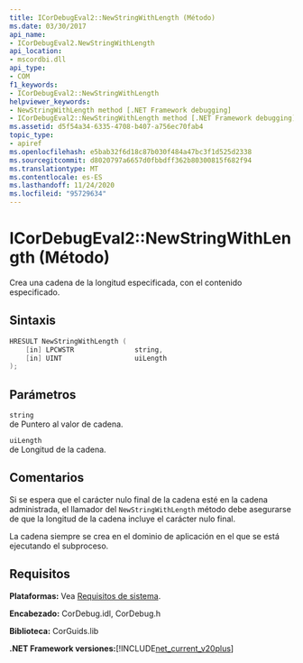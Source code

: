 ```yaml
---
title: ICorDebugEval2::NewStringWithLength (Método)
ms.date: 03/30/2017
api_name:
- ICorDebugEval2.NewStringWithLength
api_location:
- mscordbi.dll
api_type:
- COM
f1_keywords:
- ICorDebugEval2::NewStringWithLength
helpviewer_keywords:
- NewStringWithLength method [.NET Framework debugging]
- ICorDebugEval2::NewStringWithLength method [.NET Framework debugging]
ms.assetid: d5f54a34-6335-4708-b407-a756ec70fab4
topic_type:
- apiref
ms.openlocfilehash: e5bab32f6d18c87b030f484a47bc3f1d525d2338
ms.sourcegitcommit: d8020797a6657d0fbbdff362b80300815f682f94
ms.translationtype: MT
ms.contentlocale: es-ES
ms.lasthandoff: 11/24/2020
ms.locfileid: "95729634"
---
```

# <a name="icordebugeval2newstringwithlength-method"></a>ICorDebugEval2::NewStringWithLength (Método)

Crea una cadena de la longitud especificada, con el contenido especificado.  
  
## <a name="syntax"></a>Sintaxis  
  
```cpp  
HRESULT NewStringWithLength (  
    [in] LPCWSTR               string,  
    [in] UINT                  uiLength  
);  
```  
  
## <a name="parameters"></a>Parámetros  

 `string`  
 de Puntero al valor de cadena.  
  
 `uiLength`  
 de Longitud de la cadena.  
  
## <a name="remarks"></a>Comentarios  

 Si se espera que el carácter nulo final de la cadena esté en la cadena administrada, el llamador del `NewStringWithLength` método debe asegurarse de que la longitud de la cadena incluye el carácter nulo final.  
  
 La cadena siempre se crea en el dominio de aplicación en el que se está ejecutando el subproceso.  
  
## <a name="requirements"></a>Requisitos  

 **Plataformas:** Vea [Requisitos de sistema](../../get-started/system-requirements.md).  
  
 **Encabezado:** CorDebug.idl, CorDebug.h  
  
 **Biblioteca:** CorGuids.lib  
  
 **.NET Framework versiones:**[!INCLUDE[net_current_v20plus](../../../../includes/net-current-v20plus-md.md)]
